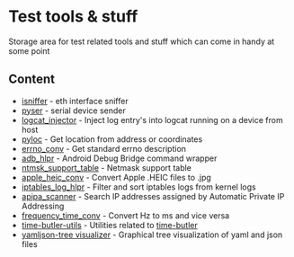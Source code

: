 # Test tools & stuff
Storage area for test related tools and stuff which can come in handy at some point

## Content
* [isniffer](isniffer) - eth interface sniffer
* [pyser](pyser) - serial device sender
* [logcat_injector](logcat_injector) - Inject log entry's into logcat running on a device from host
* [pyloc](pyloc) - Get location from address or coordinates
* [errno_conv](errno_conv) - Get standard errno description
* [adb_hlpr](adb_hlpr) - Android Debug Bridge command wrapper
* [ntmsk_support_table](ntmsk_support_table) - Netmask support table
* [apple_heic_conv](apple_heic_conv) - Convert Apple .HEIC files to .jpg
* [iptables_log_hlpr](iptables_log_hlpr) - Filter and sort iptables logs from kernel logs
* [apipa_scanner](apipa_scanner) - Search IP addresses assigned by Automatic Private IP Addressing
* [frequency_time_conv](frequency_time_conv) - Convert Hz to ms and vice versa
* [time-butler-utils](time-butler-utils) - Utilities related to [time-butler](https://github.com/dherslof/time-butler)
* [yamljson-tree visualizer](yj-tree) - Graphical tree visualization of yaml and json files
